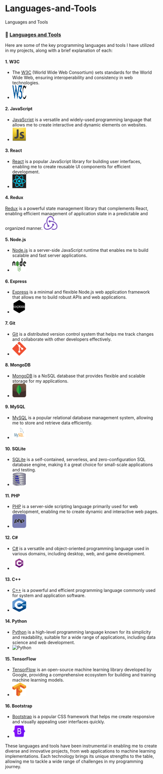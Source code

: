# Languages-and-Tools
Languages and Tools
### 📖 [Languages and Tools](https://github.com/Eduardoreisboattini/Languages-and-Tools)

Here are some of the key programming languages and tools I have utilized in my projects, along with a brief explanation of each:

#### 1. W3C
- The [W3C](https://w3.org) (World Wide Web Consortium) sets standards for the World Wide Web, ensuring interoperability and consistency in web technologies.
- <img src="./ICONS/w3c.png" alt="W3C" width="45" height="45">

#### 2. JavaScript
- [JavaScript](https://developer.mozilla.org/en-US/docs/Web/JavaScript) is a versatile and widely-used programming language that allows me to create interactive and dynamic elements on websites.
- <img src="./ICONS/javascript.png" alt="JavaScript" width="45" height="45">

#### 3. React
- [React](https://react.dev/) is a popular JavaScript library for building user interfaces, enabling me to create reusable UI components for efficient development.
- <img src="./ICONS/react.png" alt="React" width="45" height="45">

#### 4. Redux
[Redux](https://redux.js.org/) is a powerful state management library that complements React, enabling efficient management of application state in a predictable and organized manner.
<img src="./ICONS/redux.png" alt="Redux" width="45" height="45">

#### 5. Node.js
- [Node.js](https://nodejs.org/en) is a server-side JavaScript runtime that enables me to build scalable and fast server applications.
- <img src="./ICONS/nodejs.png" alt="Node.js" width="45" height="45">

#### 6. Express
- [Express](http://expressjs.com/) is a minimal and flexible Node.js web application framework that allows me to build robust APIs and web applications.
- <img src="./ICONS/expressjs.png" alt="Express" width="45" height="45">

#### 7. Git
- [Git](https://git-scm.com/) is a distributed version control system that helps me track changes and collaborate with other developers effectively.
- <img src="./ICONS/git.png" alt="Git" width="45" height="45">

#### 8. MongoDB
- [MongoDB](https://www.mongodb.com/) is a NoSQL database that provides flexible and scalable storage for my applications.
- <img src="./ICONS/mongodb.png" alt="MongoDB" width="45" height="45">

#### 9. MySQL
- [MySQL](https://www.mysql.com/) is a popular relational database management system, allowing me to store and retrieve data efficiently.
- <img src="./ICONS/mysql.png" alt="MySQL" width="45" height="45">

#### 10. SQLite
- [SQLite](https://www.sqlite.org/index.html) is a self-contained, serverless, and zero-configuration SQL database engine, making it a great choice for small-scale applications and testing.
- <img src="./ICONS/sqlite.png" alt="SQLite" width="45" height="45">

#### 11. PHP
- [PHP](https://www.php.net) is a server-side scripting language primarily used for web development, enabling me to create dynamic and interactive web pages.
- <img src="./ICONS/php.png" alt="PHP" width="45" height="45">

#### 12. C#
- [C#](https://dotnet.microsoft.com/en-us/languages/csharp) is a versatile and object-oriented programming language used in various domains, including desktop, web, and game development.
- <img src="./ICONS/Csharp.png" alt="C#" width="45" height="45">

#### 13. C++
- [C++](https://learn.microsoft.com/en-us/cpp/cpp) is a powerful and efficient programming language commonly used for system and application software.
- <img src="./ICONS/C++.png" alt="C++" width="45" height="45">

#### 14. Python
- [Python](https://www.python.org/) is a high-level programming language known for its simplicity and readability, suitable for a wide range of applications, including data science and web development.
- <img src="./ICONS/python.png" alt="Python" width="45" height="45">

#### 15. TensorFlow
- [TensorFlow](https://www.tensorflow.org/) is an open-source machine learning library developed by Google, providing a comprehensive ecosystem for building and training machine learning models.
- <img src="./ICONS/Tensorflow.png" alt="TensorFlow" width="45" height="45">

#### 16. Bootstrap
- [Bootstrap](https://getbootstrap.com/) is a popular CSS framework that helps me create responsive and visually appealing user interfaces quickly.
- <img src="./ICONS/bootstrap.png" alt="Bootstrap" width="45" height="45">

These languages and tools have been instrumental in enabling me to create diverse and innovative projects, from web applications to machine learning implementations. Each technology brings its unique strengths to the table, allowing me to tackle a wide range of challenges in my programming journey.
